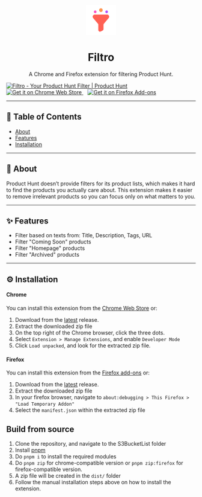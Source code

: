 <p align="center">
  <img src="./public/icon-128.png" alt="Project Logo" width="80"/>
</p>

<h1 align="center">Filtro</h1>

<p align="center">
  A Chrome and Firefox extension for filtering Product Hunt.
</p>

<a href="https://www.producthunt.com/products/filtro?embed=true&utm_source=badge-featured&utm_medium=badge&utm_source=badge-filtro" target="_blank"><img src="https://api.producthunt.com/widgets/embed-image/v1/featured.svg?post_id=1006545&theme=light&t=1755524303781" alt="Filtro - Your&#0032;Product&#0032;Hunt&#0032;Filter | Product Hunt" style="width: 250px; height: 54px;" width="250" height="54" /></a>
&nbsp;&nbsp;
<a href="https://chromewebstore.google.com/detail/lolkfifhhidofpnnkjjeedgcgblklfbj/" target="_blank">
<img src="https://developer.chrome.com/static/docs/webstore/branding/image/HRs9MPufa1J1h5glNhut.png"
       alt="Get it on Chrome Web Store"
       style="height: 58px;" />
</a>
&nbsp;&nbsp;
<a href="https://addons.mozilla.org/en-US/firefox/addon/filtro/" target="_blank">
<img src="https://blog.mozilla.org/addons/files/2015/11/get-the-addon.png" 
       alt="Get it on Firefox Add-ons" 
       style="height: 58px;" />
</a>

---

## 📖 Table of Contents

- [About](#-about)
- [Features](#-features)
- [Installation](#-installation)

---

## 📌 About

Product Hunt doesn’t provide filters for its product lists, which makes it hard to find the products you actually care about. This extension makes it easier to remove irrelevant products so you can focus only on what matters to you.

---

## ✨ Features

- Filter based on texts from: Title, Description, Tags, URL
- Filter "Coming Soon" products
- Filter "Homepage" products
- Filter "Archived" products

---

## ⚙️ Installation

#### Chrome

You can install this extension from the [Chrome Web Store](https://chromewebstore.google.com/detail/lolkfifhhidofpnnkjjeedgcgblklfbj/) or:

1. Download from the [latest](https://github.com/AlecBlance/Filtro/releases) release.
2. Extract the downloaded zip file
3. On the top right of the Chrome browser, click the three dots.
4. Select `Extension > Manage Extensions`, and enable `Developer Mode`
5. Click `Load unpacked`, and look for the extracted zip file.

#### Firefox

You can install this extension from the [Firefox add-ons](https://addons.mozilla.org/en-US/firefox/addon/filtro/) or:

1. Download from the [latest](https://github.com/AlecBlance/Filtro/releases) release.
2. Extract the downloaded zip file
3. In your firefox browser, navigate to `about:debugging > This Firefox > "Load Temporary Addon"`
4. Select the `manifest.json` within the extracted zip file

## Build from source

1. Clone the repository, and navigate to the S3BucketList folder
2. Install [pnpm](https://pnpm.io/installation)
3. Do `pnpm i` to install the required modules
4. Do `pnpm zip` for chrome-compatible version or `pnpm zip:firefox` for firefox-compatible version.
5. A zip file will be created in the `dist/` folder
6. Follow the manual installation steps above on how to install the extension.

